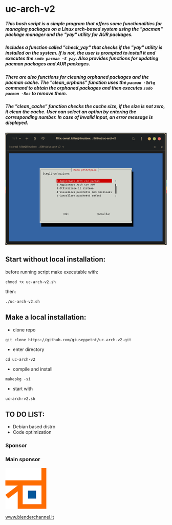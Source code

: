 # uc-arch-v2

##### This bash script is a simple program that offers some functionalities for managing packages on a Linux arch-based system using the "pacman" package manager and the "yay" utility for AUR packages. 

##### Includes a function called "check_yay" that checks if the "yay" utility is installed on the system. If  is not, the user is prompted to install it and executes the `sudo pacman -S yay`. Also provides functions for updating pacman packages and AUR packages. 

##### There are also functions for cleaning orphaned packages and the pacman cache. The "clean_orphans" function uses the `pacman -Qdtq` command to obtain the orphaned packages and then executes `sudo pacman -Rns` to remove them. 

##### The "clean_cache" function checks the cache size, if the size is not zero, it clean the cache. User can select an option by entering the corresponding number. In case of invalid input, an error message is displayed.


![alt text](img1.png)

## Start without local installation:

before running script make executable with:

```
chmod +x uc-arch-v2.sh
```

then:

```
./uc-arch-v2.sh
```

## Make a local installation:

- clone  repo
```
git clone https://github.com/giuseppetnt/uc-arch-v2.git
```

- enter  directory
```
cd uc-arch-v2
```

- compile and install
```
makepkg -si
```

- start with
```
uc-arch-v2.sh
```

## TO DO LIST:
- Debian based distro
- Code optimization



### Sponsor

### Main sponsor

![alt text](Blenderchannel.png)

www.blenderchannel.it